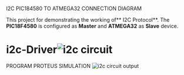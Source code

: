 I2C PIC184580 TO ATMEGA32 CONNECTION DIAGRAM

This project for demonstrating the working of** I2C Protocol**.
The **PIC18F4580** is configured as **Master** and **ATMEGA32** as **Slave** device. 
# i2c-Driver![i2c circuit](https://github.com/anoopjayaram/i2c-Driver/assets/66719752/3e057e47-a58b-4afe-9b9d-6702b7d9d2d0)

PROGRAM PROTEUS SIMULATION
![i2c circuit output](https://github.com/anoopjayaram/i2c-Driver/assets/66719752/00af842e-1d04-4658-934a-b1b38588354e)
